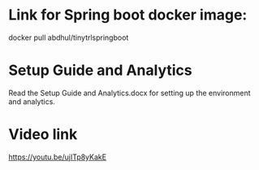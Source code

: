 # Link for Spring boot docker image:
docker pull abdhul/tinytrlspringboot
# Setup Guide and Analytics
Read the Setup Guide and Analytics.docx for setting up the environment and analytics.
# Video link
https://youtu.be/ujITp8yKakE
